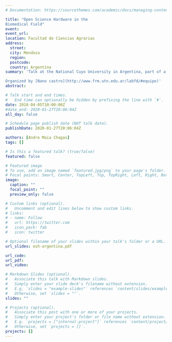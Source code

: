 ```yaml
---
# Documentation: https://sourcethemes.com/academic/docs/managing-content/

title: "Open Science Hardware in the
Biomedical Field"
event:
event_url:
location: Facultad de Ciencias Agrarias
address:
  street:
  city: Mendoza
  region:
  postcode:
  country: Argentina
summary: 'Talk at the National Cuyo University in Argentina, part of a week long workshop showing researchers how to build open source hardware for their experiments.

Organized by [Nano castro](http://www.frm.utn.edu.ar/labfd/#equipo)'
abstract:

# Talk start and end times.
#   End time can optionally be hidden by prefixing the line with `#`.
date: 2018-04-05T10:00:00Z
#date_end: 2020-01-27T20:06:04Z
all_day: false

# Schedule page publish date (NOT talk date).
publishDate: 2020-01-27T20:06:04Z

authors: [Andre Maia Chagas]
tags: []

# Is this a featured talk? (true/false)
featured: false

# Featured image
# To use, add an image named `featured.jpg/png` to your page's folder.
# Focal points: Smart, Center, TopLeft, Top, TopRight, Left, Right, BottomLeft, Bottom, BottomRight.
image:
  caption: ""
  focal_point: ""
  preview_only: false

# Custom links (optional).
#   Uncomment and edit lines below to show custom links.
# links:
# - name: Follow
#   url: https://twitter.com
#   icon_pack: fab
#   icon: twitter

# Optional filename of your slides within your talk's folder or a URL.
url_slides: osh-argentina.pdf

url_code:
url_pdf:
url_video:

# Markdown Slides (optional).
#   Associate this talk with Markdown slides.
#   Simply enter your slide deck's filename without extension.
#   E.g. `slides = "example-slides"` references `content/slides/example-slides.md`.
#   Otherwise, set `slides = ""`.
slides: ""

# Projects (optional).
#   Associate this post with one or more of your projects.
#   Simply enter your project's folder or file name without extension.
#   E.g. `projects = ["internal-project"]` references `content/project/deep-learning/index.md`.
#   Otherwise, set `projects = []`.
projects: []
---
```

